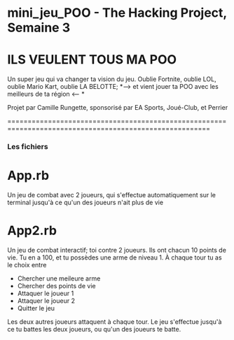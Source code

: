 # mini_jeu_POO - The Hacking Project, Semaine 3


# ILS VEULENT TOUS MA POO

Un super jeu qui va changer ta vision du jeu. Oublie Fortnite, oublie LOL, oublie Mario Kart, oublie LA BELOTTE;
*--> et vient jouer ta POO avec les meilleurs de ta région <-- *

Projet par Camille Rungette, sponsorisé par EA Sports, Joué-Club, et Perrier

========================================================================================================

### Les fichiers 

# App.rb 
Un jeu de combat avec 2 joueurs, qui s'effectue automatiquement sur le terminal jusqu'à ce qu'un des joueurs n'ait plus de vie

# App2.rb
Un jeu de combat interactif; toi contre 2 joueurs. Ils ont chacun 10 points de vie. Tu en a 100, et tu possèdes une arme de niveau 1.
À chaque tour tu as le choix entre
- Chercher une meileure arme
- Chercher des points de vie
- Attaquer le joueur 1
- Attaquer le joueur 2
- Quitter le jeu

Les deux autres joueurs attaquent à chaque tour. Le jeu s'effectue jusqu'à ce tu battes les deux joueurs, ou qu'un des joueurs te batte.
